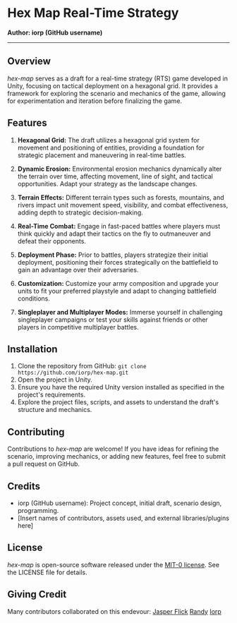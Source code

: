 # Hex Map Real-Time Strategy

**Author: iorp (GitHub username)**

---

## Overview

*hex-map* serves as a draft for a real-time strategy (RTS) game developed in Unity, focusing on tactical deployment on a hexagonal grid. It provides a framework for exploring the scenario and mechanics of the game, allowing for experimentation and iteration before finalizing the game.

## Features

1. **Hexagonal Grid:** The draft utilizes a hexagonal grid system for movement and positioning of entities, providing a foundation for strategic placement and maneuvering in real-time battles.
   
2. **Dynamic Erosion:** Environmental erosion mechanics dynamically alter the terrain over time, affecting movement, line of sight, and tactical opportunities. Adapt your strategy as the landscape changes.

3. **Terrain Effects:** Different terrain types such as forests, mountains, and rivers impact unit movement speed, visibility, and combat effectiveness, adding depth to strategic decision-making.

4. **Real-Time Combat:** Engage in fast-paced battles where players must think quickly and adapt their tactics on the fly to outmaneuver and defeat their opponents.

5. **Deployment Phase:** Prior to battles, players strategize their initial deployment, positioning their forces strategically on the battlefield to gain an advantage over their adversaries.

6. **Customization:** Customize your army composition and upgrade your units to fit your preferred playstyle and adapt to changing battlefield conditions.

7. **Singleplayer and Multiplayer Modes:** Immerse yourself in challenging singleplayer campaigns or test your skills against friends or other players in competitive multiplayer battles.

## Installation

1. Clone the repository from GitHub: `git clone https://github.com/iorp/hex-map.git`
2. Open the project in Unity.
3. Ensure you have the required Unity version installed as specified in the project's requirements.
4. Explore the project files, scripts, and assets to understand the draft's structure and mechanics.

## Contributing

Contributions to *hex-map* are welcome! If you have ideas for refining the scenario, improving mechanics, or adding new features, feel free to submit a pull request on GitHub.

## Credits

- iorp (GitHub username): Project concept, initial draft, scenario design, programming.
- [Insert names of contributors, assets used, and external libraries/plugins here]

## License

*hex-map* is open-source software released under the  [MIT-0 license](LICENSE.md). See the LICENSE file for details.


## Giving Credit
Many contributors collaborated on this endevour:
[Jasper Flick](https://catlikecoding.com/jasper-flick/)
[Randy](https://github.com/rands/)
[Iorp](https://github.com/iorp/)

